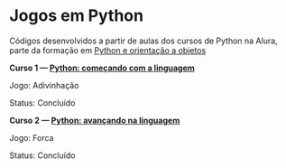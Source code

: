 # Jogos em Python
Códigos desenvolvidos a partir de aulas dos cursos de Python na Alura, parte da formação em [Python e orientação a objetos](https://cursos.alura.com.br/formacao-Python-linguagem)

**Curso 1 — [Python: começando com a linguagem](https://cursos.alura.com.br/course/python-introducao-a-linguagem)**

Jogo: Adivinhação

Status: Concluído

**Curso 2 — [Python: avançando na linguagem](https://cursos.alura.com.br/course/python-3-avancando-na-linguagem)**

Jogo: Forca

Status: Concluído
